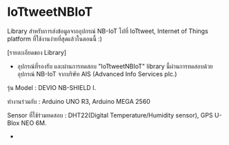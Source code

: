 # IoTtweetNBIoT
Library สำหรับการส่งข้อมูลจากอุปกรณ์ NB-IoT ไปที่ IoTtweet, Internet of Things platform ที่ใช้งานง่ายที่สุดแล้วในตอนนี้ :)

[รายละเอียดของ Library]

- อุปกรณ์ที่รองรับ และผ่านการทดสอบ
"IoTtweetNBIoT" library นี้ผ่านการทดสอบด้วยอุปกรณ์ NB-IoT จากบริษัท AIS (Advanced Info Services plc.)

รุ่น Model : DEVIO NB-SHIELD I.

ทำงานร่วมกับ : Arduino UNO R3, Arduino MEGA 2560

Sensor ที่ใช้ร่วมทดสอบ : DHT22(Digital Temperature/Humidity sensor), GPS U-Blox NEO 6M.

- 

